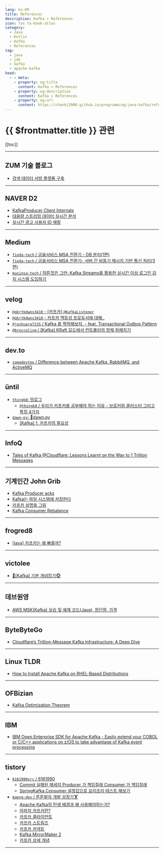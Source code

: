 ```yaml
---
lang: ko-KR
title: References
description: Kafka > References
icon: fas fa-book-atlas
category: 
  - Java
  - Kotlin
  - Kafka
  - References
tag: 
  - java
  - jdk
  - kafka
  - apache-kafka
head:
  - - meta:
    - property: og:title
      content: Kafka > References
    - property: og:description
      content: Kafka > References
    - property: og:url
      content: https://chanhi2000.github.io/programming/java-kafka/references.html
---
```


# {{ $frontmatter.title }} 관련

[[toc]]

---

## ZUM 기술 블로그

- [검색 데이터 서빙 플랫폼 구축](https://zuminternet.github.io/SearchPilotProject) <!-- TODO: 작성 (https://chanhi2000.github.io/bookshelf/zuminternet.github.io/search-pilot-project.md) -->

---

## <FontIcon icon="iconfont icon-naver"/>NAVER D2

- [KafkaProducer Client Internals](https://d2.naver.com/helloworld/6560422) <!-- TODO: 작성 (https://chanhi2000.github.io/bookshelf/d2.naver.com/6560422.md) -->
- [대용량 스트리밍 데이터 실시간 분석](https://d2.naver.com/helloworld/7731491) <!-- TODO: 작성 (https://chanhi2000.github.io/bookshelf/d2.naver.com/7731491.md) -->
- [실시간 광고 사용자 ID 매핑](https://d2.naver.com/helloworld/7989422) <!-- TODO: 작성 (https://chanhi2000.github.io/bookshelf/d2.naver.com/7989422.md) -->

---

## <FontIcon icon="fa-brands fa-medium"/>Medium

- [`finda-tech` / 금융서비스 MSA 전환기 - DB 분리(1편)](https://medium.com/finda-tech/%EA%B8%88%EC%9C%B5%EC%84%9C%EB%B9%84%EC%8A%A4-msa-%EC%A0%84%ED%99%98%EA%B8%B0-db-%EB%B6%80-1%ED%8E%B8-63d09e7ebe0e)
- [`finda-tech` / 금융서비스 MSA 전환기- 서버 간 비동기 메시지 기반 통신 처리(3편)](https://medium.com/finda-tech/%EA%B8%88%EC%9C%B5%EC%84%9C%EB%B9%84%EC%8A%A4-msa-%EC%A0%84%ED%99%98%EA%B8%B0-%EC%84%9C%EB%B2%84-%EA%B0%84-%EB%B9%84%EB%8F%99%EA%B8%B0-%EB%A9%94%EC%8B%9C%EC%A7%80-%EA%B8%B0%EB%B0%98-%ED%86%B5%EC%8B%A0-%EC%B2%98%EB%A6%AC-3%ED%8E%B8-c0785860a3d5)
- [`musinsa-tech` / 허튼짓은 그만: Kafka Streams를 활용한 실시간 이상 로그인 감지 시스템 도입하기](https://medium.com/musinsa-tech/%ED%97%88%ED%8A%BC%EC%A7%93%EC%9D%80-%EA%B7%B8%EB%A7%8C-kafka-streams%EB%A5%BC-%ED%99%9C%EC%9A%A9%ED%95%9C-%EC%8B%A4%EC%8B%9C%EA%B0%84-%EC%9D%B4%EC%83%81-%EB%A1%9C%EA%B7%B8%EC%9D%B8-%EA%B0%90%EC%A7%80-%EC%8B%9C%EC%8A%A4%ED%85%9C-%EB%8F%84%EC%9E%85%ED%95%98%EA%B8%B0-d05768b78c86)

---

## <FontIcon icon="iconfont icon-velog"/>velog

- [`@qkrtkdwns3410` - [카프카] `@KafkaListener`](https://velog.io/@qkrtkdwns3410/%EC%B9%B4%ED%94%84%EC%B9%B4-KafkaListener)
- [`@qkrtkdwns3410` - 카프카 멱등성 프로듀서에 대해..](https://velog.io/@qkrtkdwns3410/%EC%B9%B4%ED%94%84%EC%B9%B4-%EB%A9%B1%EB%93%B1%EC%84%B1-%ED%94%84%EB%A1%9C%EB%93%80%EC%84%9C%EC%97%90-%EB%8C%80%ED%95%B4)
- [`@joshuara7235` / Kafka 를 찍먹해보자. - feat. Transactional Outbox Pattern](https://velog.io/@joshuara7235/Kafka-%EB%A5%BC-%EC%B0%8D%EB%A8%B9%ED%95%B4%EB%B3%B4%EC%9E%90.-feat.-Transactional-Outbox-Pattern)
- [`@broccolism` / \[Kafka\] KRaft 모드에서 컨트롤러의 정체 파헤치기](https://velog.io/@broccolism/KRaft-%EB%AA%A8%EB%93%9C%EC%97%90%EC%84%9C-%EC%BB%A8%ED%8A%B8%EB%A1%A4%EB%9F%AC%EC%9D%98-%EC%A0%95%EC%B2%B4-%ED%8C%8C%ED%97%A4%EC%B9%98%EA%B8%B0)

<!-- END: velog.io -->

---

## <FontIcon icon="fa-brands fa-dev"/>dev.to

- [`somadevtoo` / Difference between Apache Kafka, RabbitMQ, and ActiveMQ](https://dev.to/somadevtoo/difference-between-apache-kafka-rabbitmq-and-activemq-4f1k)

<!-- END: dev.to -->

---

## üntil

- [`thingk0`: 띵로그](https://until.blog/@thingk0)
  - [`@thingk0` / 우리가 카프카를 공부해야 하는 이유 - 브로커와 클러스터 그리고 특징 4가지](https://until.blog/@thingk0/%EC%9A%B0%EB%A6%AC%EA%B0%80-%EC%B9%B4%ED%94%84%EC%B9%B4%EB%A5%BC-%EA%B3%B5%EB%B6%80%ED%95%B4%EC%95%BC-%ED%95%98%EB%8A%94-%EC%9D%B4%EC%9C%A0---%EB%B8%8C%EB%A1%9C%EC%BB%A4%EC%99%80-%ED%81%B4%EB%9F%AC%EC%8A%A4%ED%84%B0-%EA%B7%B8%EB%A6%AC%EA%B3%A0-%ED%8A%B9%EC%A7%95-4%EA%B0%80%EC%A7%80)
  <!-- END: thingk0 -->
- [`dawn-py`: dawn.py](https://until.blog/@dawn-py)
  - [\[Kafka\] 1. 카프카의 필요성](https://until.blog/@dawn-py/-kafka--1--%EC%B9%B4%ED%94%84%EC%B9%B4%EC%9D%98-%ED%95%84%EC%9A%94%EC%84%B1)
  <!-- END: dawn-py -->
<!-- END: until.blog -->

---

## InfoQ

- [Tales of Kafka @Cloudflare: Lessons Learnt on the Way to 1 Trillion Messages](https://infoq.com/presentations/kafka-cloudflare/)

<!-- END: infoq.com -->

---

## 기계인간 John Grib

- [Kafka Producer acks](https://johngrib.github.io/wiki/kafka/producer-acks/)
- [Kafka는 파일 시스템에 저장한다](https://johngrib.github.io/wiki/kafka/writes-to-disk/)
- [카프카 설명용 그림](https://johngrib.github.io/wiki/kafka/study-with-images/)
- [Kafka Consumer Rebalance](https://johngrib.github.io/wiki/kafka/consumer-rebalance/)

---

## frogred8

- [[java] 카프카는 왜 빠를까?](https://frogred8.github.io/docs/034_why_is_kafka_fast/)

---

## victolee

- [🙈\[Kafka\] 기본 개념잡기🐵](https://victorydntmd.tistory.com/344)

---

## 데브원영

- [AWS MSK(Kafka) 실습 및 예제 코드(Java), 장단점, 가격](https://blog.voidmainvoid.net/299)

---

## ByteByteGo

- [Cloudflare’s Trillion-Message Kafka Infrastructure: A Deep Dive](https://blog.bytebytego.com/p/cloudflares-trillion-message-kafka)

---

## Linux TLDR

- [How to Install Apache Kafka on RHEL-Based Distributions](https://linuxtldr.com/installing-apache-kafka/)

---

## OFBizian

- [Kafka Optimization Theorem](https://www.ofbizian.com/2022/06/kafka-optimization-theorem.html)

---

## IBM

- [IBM Open Enterprise SDK for Apache Kafka - Easily extend your COBOL or C/C++ applications on z/OS to take advantage of Kafka event processing](https://www.ibm.com/products/open-enterprise-sdk-kafka-apache)

---

## tistory

- [`6161990src` / 6161990](https://6161990src.tistory.com/m/)
  - [Commit 실패된 메세지 Producer 가 책임질래 Consumer 가 책임질래](https://6161990src.tistory.com/m/147)
  - [SpringKafka Consumer 설정값으로 요리조리 테스트 해보기](https://6161990src.tistory.com/m/148)
  <!-- END: 6161990src -->
- [`maeng-dev` / 튼튼발자 개발 성장기🏋️](https://maeng-dev.tistory.com/m/)
  - [Apache Kafka의 탄생 배경과 왜 사용해야하는가?](https://maeng-dev.tistory.com/m/158)
  - [아파치 카프카란?](https://maeng-dev.tistory.com/m/159)
  - [카프카 클라이언트](https://maeng-dev.tistory.com/m/160)
  - [카프카 스트림즈](https://maeng-dev.tistory.com/m/161)
  - [카프카 커넥트](https://maeng-dev.tistory.com/m/163)
  - [Kafka MirrorMaker 2](https://maeng-dev.tistory.com/m/164)
  - [카프카 상세 개념](https://maeng-dev.tistory.com/m/167)
  <!-- END: maeng-dev -->
<!-- END: tistory.com -->

---

<TagLinks />